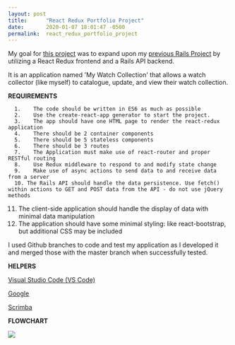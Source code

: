 ```yaml
---
layout: post
title:      "React Redux Portfolio Project"
date:       2020-01-07 18:01:47 -0500
permalink:  react_redux_portfolio_project
---
```



My goal for [this project](https://github.com/terryblue99/my-watch-collection-v-002) was to expand upon my [previous Rails Project](https://github.com/terryblue99/my-watch-collection-v-001) by utilizing a React Redux frontend and a Rails API backend. 

It is an application named 'My Watch Collection' that allows a watch collector (like myself) to catalogue, update, and view their watch collection.

**REQUIREMENTS**
 
      1.	The code should be written in ES6 as much as possible 
      2.	Use the create-react-app generator to start the project.
      3.	The app should have one HTML page to render the react-redux application
      4.	There should be 2 container components
      5.	There should be 5 stateless components
      6.	There should be 3 routes
      7.	The Application must make use of react-router and proper RESTful routing 
      8.	Use Redux middleware to respond to and modify state change
      9.	Make use of async actions to send data to and receive data from a server
      10. The Rails API should handle the data persistence. Use fetch() within actions to GET and POST data from the API - do not use jQuery methods
   11.	The client-side application should handle the display of data with minimal data manipulation
   12.	The application should have some minimal styling: like react-bootstrap, but additional CSS may be included

I used Github branches to code and test my application as I developed it and merged those with the master branch when successfully tested.

**HELPERS**

[Visual Studio Code (VS Code)](https://code.visualstudio.com/docs/introvideos/basics)

[Google](https://www.google.com/)

[Scrimba](https://scrimba.com/)

**FLOWCHART**

![](https://photos.google.com/photo/AF1QipOGg0gAjbshqwP4rD_Os1MYfTQ4NX6Bh7R55BFP)




